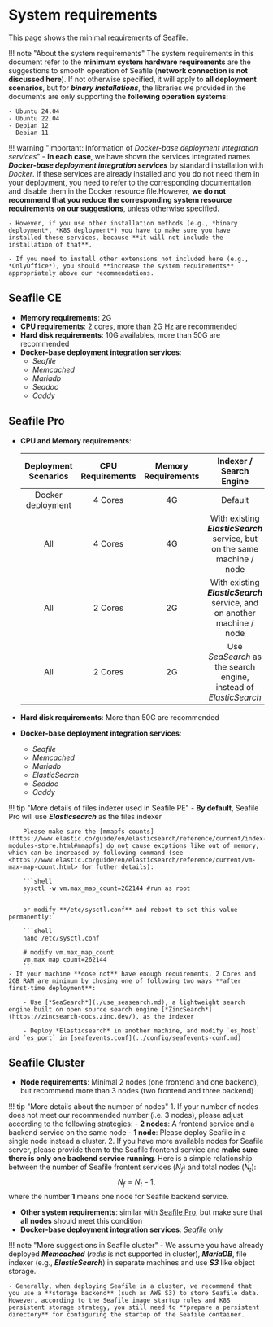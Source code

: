 # System requirements

This page shows the minimal requirements of Seafile.

!!! note "About the system requirements"
    The system requirements in this document refer to the **minimum system hardware requirements** are the suggestions to smooth operation of Seafile (**network connection is not discussed here**). If not otherwise specified, it will apply to **all deployment scenarios**, but for ***binary installations***, the libraries we provided in the documents are only supporting the **following operation systems**:

    - Ubuntu 24.04
    - Ubuntu 22.04
    - Debian 12
    - Debian 11


!!! warning "Important: Information of *Docker-base deployment integration services*"
    - **In each case**, we have shown the services integrated names ***Docker-base deployment integration services*** by standard installation with *Docker*. If these services are already installed and you do not need them in your deployment, you need to refer to the corresponding documentation and disable them in the Docker resource file.However, **we do not recommend that you reduce the corresponding system resource requirements on our suggestions**, unless otherwise specified.
    
    - However, if you use other installation methods (e.g., *binary deployment*, *K8S deployment*) you have to make sure you have installed these services, because **it will not include the installation of that**. 

    - If you need to install other extensions not included here (e.g., *OnlyOffice*), you should **increase the system requirements** appropriately above our recommendations.

## Seafile CE

- **Memory requirements**: 2G
- **CPU requirements**: 2 cores, more than 2G Hz are recommended
- **Hard disk requirements**: 10G availables, more than 50G are recommended
- **Docker-base deployment integration services**:
    - *Seafile*
    - *Memcached*
    - *Mariadb*
    - *Seadoc*
    - *Caddy*

## Seafile Pro

- **CPU and Memory requirements**:

    | Deployment Scenarios | CPU Requirements | Memory Requirements | Indexer / Search Engine |
    | :--: | :--: | :--: | :--: |
    | Docker deployment | 4 Cores | 4G | Default |
    | All | 4 Cores | 4G | With existing ***ElasticSearch*** service, but on the same machine / node |
    | All | 2 Cores | 2G | With existing ***ElasticSearch*** service, and on another machine / node |
    | All | 2 Cores | 2G | Use *SeaSearch* as the search engine, instead of *ElasticSearch* |

- **Hard disk requirements**: More than 50G are recommended
- **Docker-base deployment integration services**:
    - *Seafile*
    - *Memcached*
    - *Mariadb*
    - *ElasticSearch*
    - *Seadoc*
    - *Caddy*

!!! tip "More details of files indexer used in Seafile PE"
    - **By default**, Seafile Pro will use ***Elasticsearch*** as the files indexer

        Please make sure the [mmapfs counts](https://www.elastic.co/guide/en/elasticsearch/reference/current/index-modules-store.html#mmapfs) do not cause excptions like out of memory, which can be increased by following command (see <https://www.elastic.co/guide/en/elasticsearch/reference/current/vm-max-map-count.html> for futher details):

        ```shell
        sysctl -w vm.max_map_count=262144 #run as root
        ```

        or modify **/etc/sysctl.conf** and reboot to set this value permanently:

        ```shell
        nano /etc/sysctl.conf

        # modify vm.max_map_count
        vm.max_map_count=262144
        ```
    - If your machine **dose not** have enough requirements, 2 Cores and 2GB RAM are minimum by chosing one of following two ways **after first-time deployment**:

        - Use [*SeaSearch*](./use_seasearch.md), a lightweight search engine built on open source search engine [*ZincSearch*](https://zincsearch-docs.zinc.dev/), as the indexer
    
        - Deploy *Elasticsearch* in another machine, and modify `es_host` and `es_port` in [seafevents.conf](../config/seafevents-conf.md)

## Seafile Cluster

- **Node requirements**: Minimal 2 nodes (one frontend and one backend), but recommend more than 3 nodes (two frontend and three backend)

!!! tip "More details about the number of nodes"
    1. If your number of nodes does not meet our recommended number (i.e. 3 nodes), please adjust according to the following strategies:
        - **2 nodes**: A frontend service and a backend service on the same node
        - **1 node**: Please deploy Seafile in a single node instead a cluster.
    2. If you have more available nodes for Seafile server, please provide them to the Seafile frontend service and **make sure there is only one backend service running**. Here is a simple relationship between the number of Seafile frontent services ($N_f$) and total nodes ($N_t$):
        $$
        N_f = N_t - 1,
        $$
        where the number **1** means one node for Seafile backend service.

- **Other system requirements**: similar with [Seafile Pro](#seafile-pro), but make sure that **all nodes** should meet this condition
- **Docker-base deployment integration services**: *Seafile* only

!!! note "More suggestions in Seafile cluster"
    - We assume you have already deployed ***Memcached*** (*redis* is not supported in cluster), ***MariaDB***, file indexer (e.g., ***ElasticSearch***) in separate machines and use ***S3*** like object storage. 

    - Generally, when deploying Seafile in a cluster, we recommend that you use a **storage backend** (such as AWS S3) to store Seafile data. However, according to the Seafile image startup rules and K8S persistent storage strategy, you still need to **prepare a persistent directory** for configuring the startup of the Seafile container. 